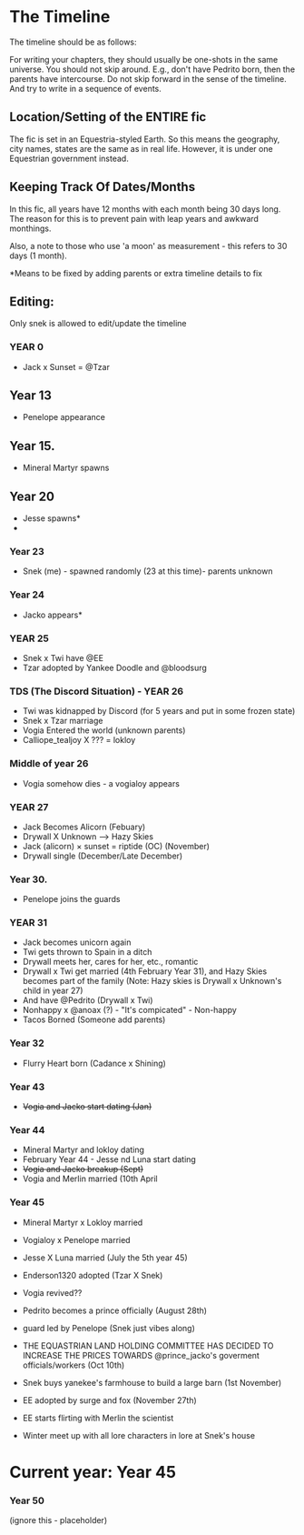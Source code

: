 # The Timeline
The timeline should be as follows:

For writing your chapters, they should usually be one-shots in the same universe. You should not skip around. E.g., don't have Pedrito born, then the parents have intercourse. Do not skip forward in the sense of the timeline. And try to write in a sequence of events.

## Location/Setting of the ENTIRE fic

The fic is set in an Equestria-styled Earth. So this means the geography, city names, states are the same as in real life. However, it is under one Equestrian government instead.

## Keeping Track Of Dates/Months

In this fic, all years have 12 months with each month being 30 days long. The reason for this is to prevent pain with leap years and awkward monthings.

Also, a note to those who use 'a moon' as measurement - this refers to 30 days (1 month).


*Means to be fixed by adding parents or extra timeline details to fix

## Editing:
Only snek is allowed to edit/update the timeline

### YEAR 0

- Jack x Sunset = @Tzar

## Year 13 

- Penelope appearance

## Year 15.
- Mineral Martyr spawns

## Year 20
- Jesse spawns*
- 
### Year 23
- Snek (me) - spawned randomly (23 at this time)- parents unknown

### Year 24
- Jacko appears*

### YEAR 25

- Snek x Twi have @EE
- Tzar adopted by Yankee Doodle and @bloodsurg

### TDS (The Discord Situation) - YEAR 26

- Twi was kidnapped by Discord (for 5 years and put in some frozen state)
- Snek x Tzar marriage
- Vogia Entered the world (unknown parents)
- Calliope_tealjoy X ??? = lokloy

### Middle of year 26

- Vogia somehow dies - a vogialoy appears

### YEAR 27
- Jack Becomes Alicorn (Febuary)
- Drywall X Unknown --> Hazy Skies
- Jack (alicorn) × sunset = riptide (OC) (November)
- Drywall single (December/Late December)
  
### Year 30.
- Penelope joins the guards

### YEAR 31
- Jack becomes unicorn again
- Twi gets thrown to Spain in a ditch
- Drywall meets her, cares for her, etc., romantic
- Drywall x Twi get married (4th February Year 31), and Hazy Skies becomes part of the family (Note: Hazy skies is Drywall x Unknown's child in year 27)
- And have @Pedrito (Drywall x Twi)
- Nonhappy x @anoax (?) - "It's compicated" - Non-happy
- Tacos Borned (Someone add parents)

### Year 32

- Flurry Heart born (Cadance x Shining)


### Year 43
- ~~Vogia and Jacko start dating (Jan)~~

### Year 44
- Mineral Martyr and lokloy dating
- February Year 44 - Jesse nd Luna start dating
- ~~Vogia and Jacko breakup (Sept)~~
- Vogia and Merlin married (10th April

### Year 45
- Mineral Martyr x Lokloy married
- Vogialoy x Penelope  married
- Jesse X Luna married (July the 5th year 45)
- Enderson1320 adopted (Tzar X Snek)
- Vogia revived??
- Pedrito becomes a prince officially (August 28th)
-  guard led by Penelope  (Snek just vibes along)
- THE EQUASTRIAN LAND HOLDING COMMITTEE HAS DECIDED TO INCREASE THE PRICES TOWARDS @prince_jacko's goverment officials/workers (Oct 10th)
- Snek buys yanekee's farmhouse to build a large barn (1st November)
- EE adopted by surge and fox (November 27th)
- EE starts flirting with Merlin  the scientist

- Winter meet up with all lore characters in lore at Snek's house



# Current year: Year 45

### Year 50
(ignore this - placeholder)

